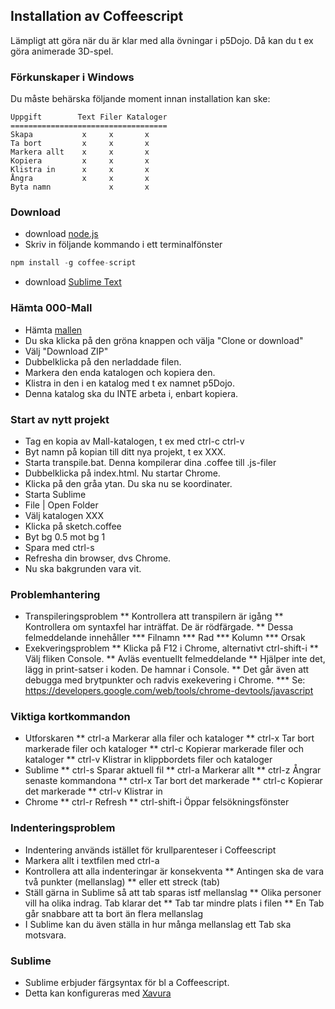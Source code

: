 ## Installation av Coffeescript

Lämpligt att göra när du är klar med alla övningar i p5Dojo.
Då kan du t ex göra animerade 3D-spel.

### Förkunskaper i Windows

Du måste behärska följande moment innan installation kan ske:

```    
Uppgift        Text Filer Kataloger
===================================
Skapa           x     x       x
Ta bort         x     x       x
Markera allt    x     x       x
Kopiera         x     x       x
Klistra in      x     x       x
Ångra           x     x       x
Byta namn             x       x
```    

### Download 

- download [node.js](https://nodejs.org/en/download)
- Skriv in följande kommando i ett terminalfönster
```javascript
npm install -g coffee-script
```
- download [Sublime Text](https://www.sublimetext.com/3)

### Hämta 000-Mall

* Hämta [mallen](https://github.com/ChristerNilsson/000-Mall)
* Du ska klicka på den gröna knappen och välja "Clone or download"
* Välj "Download ZIP"
* Dubbelklicka på den nerladdade filen.
* Markera den enda katalogen och kopiera den.
* Klistra in den i en katalog med t ex namnet p5Dojo.
* Denna katalog ska du INTE arbeta i, enbart kopiera.

### Start av nytt projekt 

* Tag en kopia av Mall-katalogen, t ex med ctrl-c ctrl-v
* Byt namn på kopian till ditt nya projekt, t ex XXX.
* Starta transpile.bat. Denna kompilerar dina .coffee till .js-filer
* Dubbelklicka på index.html. Nu startar Chrome.
* Klicka på den gråa ytan. Du ska nu se koordinater.
* Starta Sublime
* File | Open Folder 
* Välj katalogen XXX
* Klicka på sketch.coffee
* Byt bg 0.5 mot bg 1
* Spara med ctrl-s
* Refresha din browser, dvs Chrome.
* Nu ska bakgrunden vara vit.

### Problemhantering

* Transpileringsproblem
** Kontrollera att transpilern är igång
** Kontrollera om syntaxfel har inträffat. De är rödfärgade.
** Dessa felmeddelande innehåller
*** Filnamn
*** Rad
*** Kolumn
*** Orsak
* Exekveringsproblem
** Klicka på F12 i Chrome, alternativt ctrl-shift-i
** Välj fliken Console.
** Avläs eventuellt felmeddelande
** Hjälper inte det, lägg in print-satser i koden. De hamnar i Console.
** Det går även att debugga med brytpunkter och radvis exekevering i Chrome. 
*** Se: https://developers.google.com/web/tools/chrome-devtools/javascript

### Viktiga kortkommandon

* Utforskaren
** ctrl-a Markerar alla filer och kataloger
** ctrl-x Tar bort markerade filer och kataloger
** ctrl-c Kopierar markerade filer och kataloger
** ctrl-v Klistrar in klippbordets filer och kataloger
* Sublime
** ctrl-s Sparar aktuell fil
** ctrl-a Markerar allt
** ctrl-z Ångrar senaste kommandona
** ctrl-x Tar bort det markerade
** ctrl-c Kopierar det markerade
** ctrl-v Klistrar in
* Chrome
** ctrl-r Refresh
** ctrl-shift-i Öppar felsökningsfönster

### Indenteringsproblem

* Indentering används istället för krullparenteser i Coffeescript
* Markera allt i textfilen med ctrl-a
* Kontrollera att alla indenteringar är konsekventa
** Antingen ska de vara två punkter (mellanslag) 
** eller ett streck (tab)
* Ställ gärna in Sublime så att tab sparas istf mellanslag
** Olika personer vill ha olika indrag. Tab klarar det
** Tab tar mindre plats i filen
** En Tab går snabbare att ta bort än flera mellanslag
* I Sublime kan du även ställa in hur många mellanslag ett Tab ska motsvara.

### Sublime

* Sublime erbjuder färgsyntax för bl a Coffeescript.
* Detta kan konfigureras med [Xavura](https://github.com/Xavura/CoffeeScript-Sublime-Plugin)
